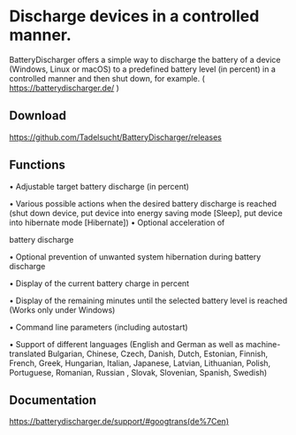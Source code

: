 # Discharge devices in a controlled manner.
BatteryDischarger offers a simple way to discharge the battery of a device (Windows, Linux or macOS) to a predefined battery level (in percent) in a controlled manner and then shut down, for example. ( https://batterydischarger.de/ )

## Download
https://github.com/Tadelsucht/BatteryDischarger/releases

## Functions
• Adjustable target battery discharge (in percent)

• Various possible actions when the desired battery discharge is reached (shut down device, put device into energy saving mode [Sleep], put device into hibernate mode [Hibernate]) • Optional acceleration of

battery discharge

• Optional prevention of unwanted system hibernation during battery discharge

• Display of the current battery charge in percent

• Display of the remaining minutes until the selected battery level is reached (Works only under Windows)

• Command line parameters (including autostart)

• Support of different languages ​​(English and German as well as machine-translated Bulgarian, Chinese, Czech, Danish, Dutch, Estonian, Finnish, French, Greek, Hungarian, Italian, Japanese, Latvian, Lithuanian, Polish, Portuguese, Romanian, Russian , Slovak, Slovenian, Spanish, Swedish)

## Documentation
https://batterydischarger.de/support/#googtrans(de%7Cen)
